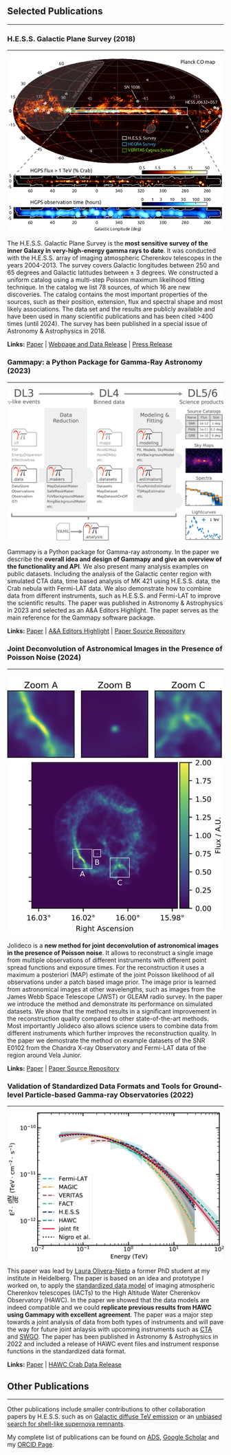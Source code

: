 ## Selected Publications
________________________

### H.E.S.S. Galactic Plane Survey (2018)
__________________________________
<img class="image-research" src="static/images/hgps-overview.png"/>

The H.E.S.S. Galactic Plane Survey is the **most sensitive survey of the inner Galaxy in very-high-energy gamma rays to date**. It was conducted with the H.E.S.S. array of imaging atmospheric Cherenkov telescopes in the years 2004-2013. The survey covers Galactic longitudes between 250 and 65 degrees and Galactic latitudes between ± 3 degrees. 
We constructed a uniform catalog using a multi-step Poisson maximum likelihood fitting technique. In the catalog we list 78 sources, of which 16 are new discoveries. The catalog contains the most important properties of the sources, such as their position, extension, flux and spectral shape and most likely associations. The data set and the results are publicly available and have been used in many scientific publications and has been cited >400 times (until 2024). The survey has been published in a special issue of Astronomy & Astrophysics in 2018.

**Links:** [Paper](https://www.aanda.org/articles/aa/full_html/2018/04/aa32098-17/aa32098-17.html) | [Webpage and Data Release](https://www.mpi-hd.mpg.de/HESS/hgps/) | [Press Release](https://www.mpi-hd.mpg.de/HESS/pages/press/2018/AA-Special-Issue/)



### Gammapy: a Python Package for Gamma-Ray Astronomy (2023)
_____________________________________________________
<img class="image-research" src="static/images/gammapy-paper.jpg"/>

Gammapy is a Python package for Gamma-ray astronomy. In the paper we describe the **overall idea and design of Gammapy and give an overview of the functionality and API**. We also present many analysis examples on public datasets. Including the analysis of the Galactic center region with simulated CTA data, time based analysis of MK 421 using H.E.S.S. data, the Crab nebula with Fermi-LAT data. We also demonstrate how to combine data from different instruments, such as H.E.S.S. and Fermi-LAT to improve the scientific results. The paper was published in Astronomy & Astrophysics in 2023 and selected as an A&A Editors Highlight. The paper serves as the main reference for the Gammapy software package.

**Links:** [Paper](https://www.aanda.org/articles/aa/full_html/2023/10/aa46488-23/aa46488-23.html) | [A&A Editors Highlight](https://www.aanda.org/2023-highlights/2907) | [Paper Source Repository](https://github.com/gammapy/gammapy-v1.0-paper)



### Joint Deconvolution of Astronomical Images in the Presence of Poisson Noise (2024)
________________________________________________________________________________
<img class="image-research" src="static/images/jolideco-paper.png"/>

Jolideco is a **new method for joint deconvolution of astronomical images in the presence of Poisson noise**. It allows to reconstruct a single image from multiple observations of different instruments with different point spread functions and exposure times. For the reconstruction it uses a maximum a posteriori (MAP) estimate of the joint Poisson likelihood of all observations under a patch based image prior. The image prior is learned from astronomical images at other wavelengths, such as images from the James Webb Space Telescope (JWST) or GLEAM radio survey. In the paper we introduce the method and demonstrate its performance on simulated datasets. We show that the method results in a significant improvement in the reconstruction quality compared to other state-of-the-art methods. Most importantly Jolideco also allows science users to combine data from different instruments which further improves the reconstruction quality. In the paper we demostrate the method on example datasets of the SNR E0102 from the Chandra X-ray Observatory and Fermi-LAT data of the region around Vela Junior.

**Links:** [Paper](https://iopscience.iop.org/article/10.3847/1538-3881/ad6b98) | [Paper Source Repository](https://github.com/jolideco/jolideco-paper)



### Validation of Standardized Data Formats and Tools for Ground-level Particle-based Gamma-ray Observatories (2022)
__________________________________
<img class="image-research" src="static/images/gammapy-hawc-paper.jpg"/>

This paper was lead by [Laura Olivera-Nieto](https://orcid.org/0000-0002-9105-0518) a former PhD student at my institute in Heidelberg. The paper is based on an idea and prototype I worked on, to apply the [standardized data model](https://gamma-astro-data-formats.readthedocs.io/en/) of imaging atmospheric Cherenkov telescopes (IACTs) to the High Altitude Water Cherenkov Observatory (HAWC). In the paper we showed that the data models are indeed compatible and we could **replicate previous results from HAWC using Gammapy with excellent agreement**. The paper was a major step towards a joint analysis of data from both types of instruments and will pave the way for future joint anlaysis with upcoming instruments such as [CTA](https://www.ctao.org) and [SWGO](https://www.swgo.org). The paper has been published in Astronomy & Astrophysics in 2022 and included a release of HAWC event files  and instrument response functions in the  standardized data format.

**Links:** 
[Paper](https://www.aanda.org/articles/aa/full_html/2018/04/aa32098-17/aa32098-17.html) | [HAWC Crab Data Release](https://data.hawc-observatory.org/datasets/crab_events_pass4/index.php) 

## Other Publications
_____________________
Other publications include smaller contributions to other collaboration papers by H.E.S.S. such as on [Galactic diffuse TeV emission](https://journals.aps.org/prd/abstract/10.1103/PhysRevD.90.122007) or an [unbiased search for shell-like supernova remnants](https://www.aanda.org/articles/aa/abs/2018/04/aa32125-17/aa32125-17.html).

My complete list of publications can be found on [ADS](https://ui.adsabs.harvard.edu/search/q=orcid%3A0000-0003-4568-7005&sort=date+desc), [Google Scholar](https://scholar.google.com/citations?user=vH26Bj0AAAAJ&hl=de) and my [ORCID Page](https://orcid.org/0000-0003-4568-7005).